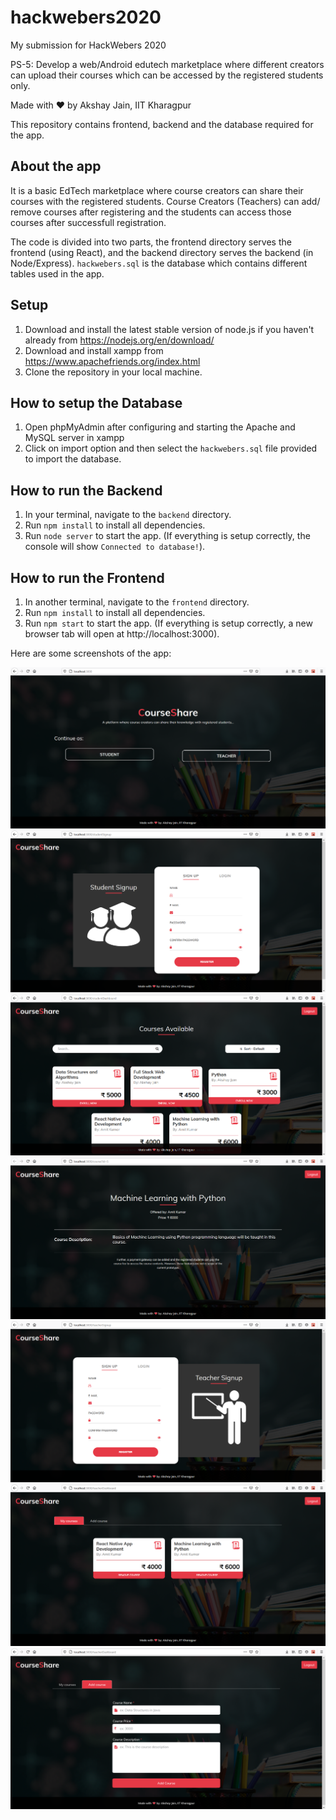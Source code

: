# hackwebers2020
My submission for HackWebers 2020

PS-5: Develop a web/Android edutech marketplace where different creators can upload their courses which can be accessed by the registered students only. 

Made with :heart: by Akshay Jain, IIT Kharagpur

This repository contains frontend, backend and the database required for the app.

## About the app
It is a basic EdTech marketplace where course creators can share their courses with the registered students.
Course Creators (Teachers) can add/ remove courses after registering and the students can access those courses after successfull registration.

The code is divided into two parts, the frontend directory serves the frontend (using React), and the backend directory serves the backend (in Node/Express). 
`hackwebers.sql` is the database which contains different tables used in the app.

## Setup
1. Download and install the latest stable version of node.js if you haven't already from https://nodejs.org/en/download/
2. Download and install xampp from https://www.apachefriends.org/index.html
3. Clone the repository in your local machine.

## How to setup the Database
1. Open phpMyAdmin after configuring and starting the Apache and MySQL server in xampp
2. Click on import option and then select the `hackwebers.sql` file provided to import the database.

## How to run the Backend
1. In your terminal, navigate to the `backend` directory.
2. Run `npm install` to install all dependencies.
3. Run `node server` to start the app. (If everything is setup correctly, the console will show `Connected to database!`).

## How to run the Frontend
1. In another terminal, navigate to the `frontend` directory.
2. Run `npm install` to install all dependencies.
3. Run `npm start` to start the app. (If everything is setup correctly, a new browser tab will open at http://localhost:3000).

Here are some screenshots of the app:

<img src="screenshots/home.PNG">
<img src="screenshots/studentSignup.PNG">
<img src="screenshots/studentDashboard.PNG">
<img src="screenshots/courseInfo.PNG">
<img src="screenshots/teacherSignup.PNG">
<img src="screenshots/teacherDashboard(1).PNG">
<img src="screenshots/teacherDashboard(2).PNG">

